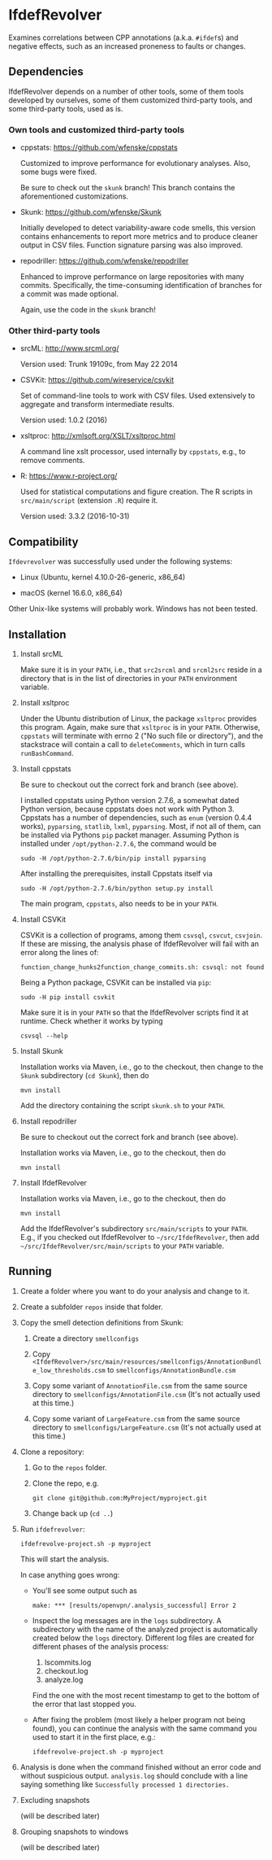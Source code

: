 # IfdefRevolver

Examines correlations between CPP annotations (a.k.a. `#ifdef`s) and
negative effects, such as an increased proneness to faults or changes.

## Dependencies

IfdefRevolver depends on a number of other tools, some of them tools
developed by ourselves, some of them customized third-party tools, and
some third-party tools, used as is.

### Own tools and customized third-party tools

* cppstats: https://github.com/wfenske/cppstats

  Customized to improve performance for evolutionary analyses.  Also,
  some bugs were fixed. 

  Be sure to check out the `skunk` branch!  This branch contains
  the aforementioned customizations.

* Skunk: https://github.com/wfenske/Skunk

  Initially developed to detect variability-aware code smells, this
  version contains enhancements to report more metrics and to produce
  cleaner output in CSV files.  Function signature parsing was also
  improved.

* repodriller: https://github.com/wfenske/repodriller

  Enhanced to improve performance on large repositories with many
  commits.  Specifically, the time-consuming identification of
  branches for a commit was made optional.

  Again, use the code in the `skunk` branch!

### Other third-party tools

* srcML: http://www.srcml.org/

  Version used: Trunk 19109c, from May 22 2014

* CSVKit: https://github.com/wireservice/csvkit

  Set of command-line tools to work with CSV files.  Used extensively
  to aggregate and transform intermediate results.

  Version used: 1.0.2 (2016)
  
* xsltproc: http://xmlsoft.org/XSLT/xsltproc.html

  A command line xslt processor, used internally by `cppstats`, e.g.,
  to remove comments.

* R: https://www.r-project.org/

  Used for statistical computations and figure creation.  The R
  scripts in `src/main/script` (extension `.R`) require it.

  Version used: 3.3.2 (2016-10-31) 

## Compatibility

`Ifdevrevolver` was successfully used under the following systems:

* Linux (Ubuntu, kernel 4.10.0-26-generic, x86\_64)

* macOS (kernel 16.6.0, x86_64)

Other Unix-like systems will probably work. Windows has not been tested. 

## Installation

1. Install srcML

   Make sure it is in your `PATH`, i.e., that `src2srcml` and
   `srcml2src` reside in a directory that is in the list of
   directories in your `PATH` environment variable.
   
1. Install xsltproc

   Under the Ubuntu distribution of Linux, the package `xsltproc`
   provides this program.  Again, make sure that `xsltproc` is in your
   `PATH`.  Otherwise, `cppstats` will terminate with errno 2 ("No
   such file or directory"), and the stackstrace will contain a call
   to `deleteComments`, which in turn calls `runBashCommand`.

1. Install cppstats

   Be sure to checkout out the correct fork and branch (see above).

   I installed cppstats using Python version 2.7.6, a somewhat dated
   Python version, because cppstats does not work with Python 3.
   Cppstats has a number of dependencies, such as `enum` (version 
   0.4.4 works), `pyparsing`, `statlib`, `lxml`, `pyparsing`.  Most,
   if not all of them, can be installed via Pythons `pip` packet
   manager.  Assuming Python is installed under `/opt/python-2.7.6`,
   the command would be

   `sudo -H /opt/python-2.7.6/bin/pip install pyparsing`

   After installing the prerequisites, install Cppstats itself via

   `sudo -H /opt/python-2.7.6/bin/python setup.py install`
	
   The main program, `cppstats`, also needs to be in your `PATH`.
   
1. Install CSVKit

   CSVKit is a collection of programs, among them `csvsql`, `csvcut`,
   `csvjoin`.  If these are missing, the analysis phase of
   IfdefRevolver will fail with an error along the lines of:
   
   `function_change_hunks2function_change_commits.sh: csvsql: not found`
   
   Being a Python package, CSVKit can be installed via `pip`:
   
   `sudo -H pip install csvkit`
	
   Make sure it is in your `PATH` so that the IfdefRevolver scripts
   find it at runtime.  Check whether it works by typing
   
   `csvsql --help`

1. Install Skunk

   Installation works via Maven, i.e., go to the checkout, then change
   to the `Skunk` subdirectory (`cd Skunk`), then do

   `mvn install`

   Add the directory containing the script `skunk.sh` to your `PATH`.

1. Install repodriller

   Be sure to checkout out the correct fork and branch (see above).

   Installation works via Maven, i.e., go to the checkout, then do

   `mvn install`

1. Install IfdefRevolver 

   Installation works via Maven, i.e., go to the checkout, then do

   `mvn install`

   Add the IfdefRevolver's subdirectory `src/main/scripts` to your
   `PATH`.  E.g., if you checked out IfdefRevolver to
   `~/src/IfdefRevolver`, then add
   `~/src/IfdefRevolver/src/main/scripts` to your `PATH` variable.

## Running

1. Create a folder where you want to do your analysis and change to it.

1. Create a subfolder `repos` inside that folder.

1. Copy the smell detection definitions from Skunk:

   1. Create a directory `smellconfigs`

   1. Copy
      `<IfdefRevolver>/src/main/resources/smellconfigs/AnnotationBundle_low_thresholds.csm`
      to `smellconfigs/AnnotationBundle.csm`

   1. Copy some variant of `AnnotationFile.csm` from the same source
      directory to `smellconfigs/AnnotationFile.csm` (It's not
      actually used at this time.)

   1. Copy some variant of `LargeFeature.csm` from the same source
      directory to `smellconfigs/LargeFeature.csm` (It's not
      actually used at this time.)

1. Clone a repository:

   1. Go to the `repos` folder.

   1. Clone the repo, e.g.

      `git clone git@github.com:MyProject/myproject.git`
	  
   1. Change back up (`cd ..`)

1. Run `ifdefrevolver`:

   `ifdefrevolve-project.sh -p myproject`

   This will start the analysis.

   In case anything goes wrong:

   - You'll see some output such as

     ```make: *** [results/openvpn/.analysis_successful] Error 2```

   - Inspect the log messages are in the `logs` subdirectory.  A
	 subdirectory with the name of the analyzed project is
	 automatically created below the `logs` directory.  Different log
	 files are created for different phases of the analysis process:

     1. lscommits.log
     1. checkout.log
	 1. analyze.log

	 Find the one with the most recent timestamp to get to the bottom
	 of the error that last stopped you.

   - After fixing the problem (most likely a helper program not being
     found), you can continue the analysis with the same command you
     used to start it in the first place, e.g.:

     `ifdefrevolve-project.sh -p myproject`
	 
1. Analysis is done when the command finished without an error code
   and without suspicious output.  `analysis.log` should conclude with
   a line saying something like `Successfully processed 1 directories.`

1. Excluding snapshots

   (will be described later)

1. Grouping snapshots to windows

   (will be described later)
